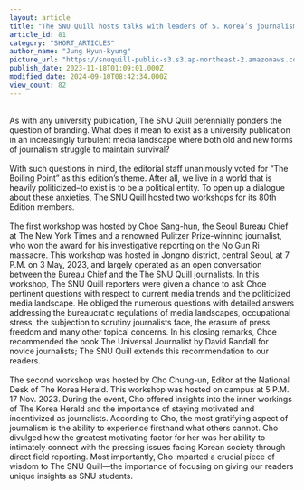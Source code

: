 ```yaml
---
layout: article
title: "The SNU Quill hosts talks with leaders of S. Korea’s journalism scene"
article_id: 81
category: "SHORT_ARTICLES"
author_name: "Jung Hyun-kyung"
picture_url: "https://snuquill-public-s3.s3.ap-northeast-2.amazonaws.com/photo/article/6a3da952-2414-4208-aa7f-5195bc59cdb6.jpg"
publish_date: 2023-11-18T01:09:01.000Z
modified_date: 2024-09-10T08:42:34.000Z
view_count: 82
---
```


<br>As with any university publication, The SNU Quill perennially ponders the question of branding. What does it mean to exist as a university publication in an increasingly turbulent media landscape where both old and new forms of journalism struggle to maintain survival? <br><br>With such questions in mind, the editorial staff unanimously voted for “The Boiling Point” as this edition’s theme. After all, we live in a world that is heavily politicized–to exist is to be a political entity. To open up a dialogue about these anxieties, The SNU Quill hosted two workshops for its 80th Edition members.<br><br>The first workshop was hosted by Choe Sang-hun, the Seoul Bureau Chief at The New York Times and a renowned Pulitzer Prize-winning journalist, who won the award for his investigative reporting on the No Gun Ri massacre. This workshop was hosted in Jongno district, central Seoul, at 7 P.M. on 3 May, 2023, and largely operated as an open conversation between the Bureau Chief and the The SNU Quill journalists. In this workshop, The SNU Quill reporters were given a chance to ask Choe pertinent questions with respect to current media trends and the politicized media landscape. He obliged the numerous questions with detailed answers addressing the bureaucratic regulations of media landscapes, occupational stress, the subjection to scrutiny journalists face, the erasure of press freedom and many other topical concerns. In his closing remarks, Choe recommended the book The Universal Journalist by David Randall for novice journalists; The SNU Quill extends this recommendation to our readers. <br><br>The second workshop was hosted by Cho Chung-un, Editor at the National Desk of The Korea Herald. This workshop was hosted on campus at 5 P.M. 17 Nov. 2023. During the event, Cho offered insights into the inner workings of The Korea Herald and the importance of staying motivated and incentivized as journalists. According to Cho, the most gratifying aspect of journalism is the ability to experience firsthand what others cannot. Cho divulged how the greatest motivating factor for her was her ability to intimately connect with the pressing issues facing Korean society through direct field reporting. Most importantly, Cho imparted a crucial piece of wisdom to The SNU Quill—the importance of focusing on giving our readers unique insights as SNU students.<br>
